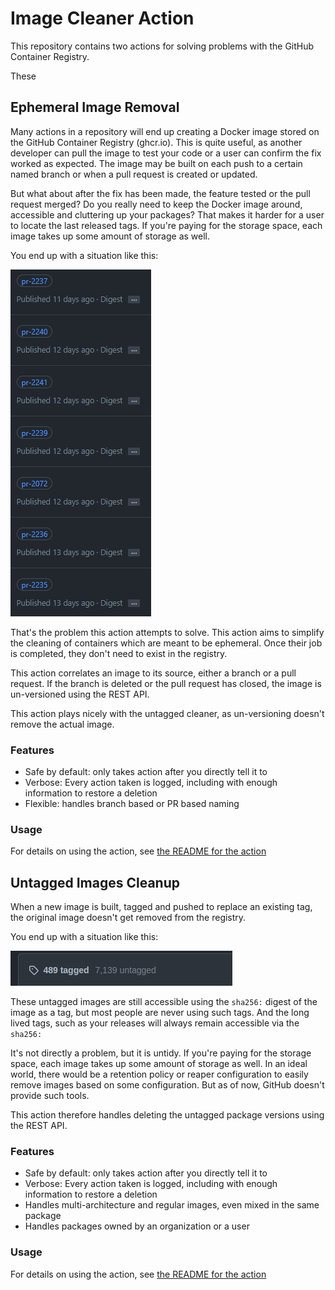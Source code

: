 # Image Cleaner Action

This repository contains two actions for solving problems with the GitHub Container Registry.

These

## Ephemeral Image Removal

Many actions in a repository will end up creating a Docker image stored on the GitHub Container Registry
(ghcr.io). This is quite useful, as another developer can pull the image to test your code or a
user can confirm the fix worked as expected. The image may be built on each push to a certain named branch or
when a pull request is created or updated.

But what about after the fix has been made, the feature tested or the pull request merged? Do you really
need to keep the Docker image around, accessible and cluttering up your packages? That makes it harder for a
user to locate the last released tags. If you're paying for the storage space, each image takes up some
amount of storage as well.

You end up with a situation like this:

![Repository with many stale images](./imgs/stale-images.png)

That's the problem this action attempts to solve. This action aims to simplify the cleaning of containers
which are meant to be ephemeral. Once their job is completed, they don't need to exist in the registry.

This action correlates an image to its source, either a branch or a pull request. If the branch is
deleted or the pull request has closed, the image is un-versioned using the REST API.

This action plays nicely with the untagged cleaner, as un-versioning doesn't remove the actual image.

### Features

- Safe by default: only takes action after you directly tell it to
- Verbose: Every action taken is logged, including with enough information to restore a deletion
- Flexible: handles branch based or PR based naming

### Usage

For details on using the action, see [the README for the action](./untagged/README.md)

## Untagged Images Cleanup

When a new image is built, tagged and pushed to replace an existing tag, the original
image doesn't get removed from the registry.

You end up with a situation like this:

![Repository with many untagged images](./imgs/mang-tags.png)

These untagged images are still accessible using the `sha256:` digest of the image as a tag,
but most people are never using such tags. And the long lived tags, such as your releases
will always remain accessible via the `sha256:`

It's not directly a problem, but it is untidy. If you're paying for the storage space, each
image takes up some amount of storage as well. In an ideal world, there would be a retention
policy or reaper configuration to easily remove images based on some configuration. But as
of now, GitHub doesn't provide such tools.

This action therefore handles deleting the untagged package versions using the REST API.

### Features

- Safe by default: only takes action after you directly tell it to
- Verbose: Every action taken is logged, including with enough information to restore a deletion
- Handles multi-architecture and regular images, even mixed in the same package
- Handles packages owned by an organization or a user

### Usage

For details on using the action, see [the README for the action](./ephemeral/README.md)
